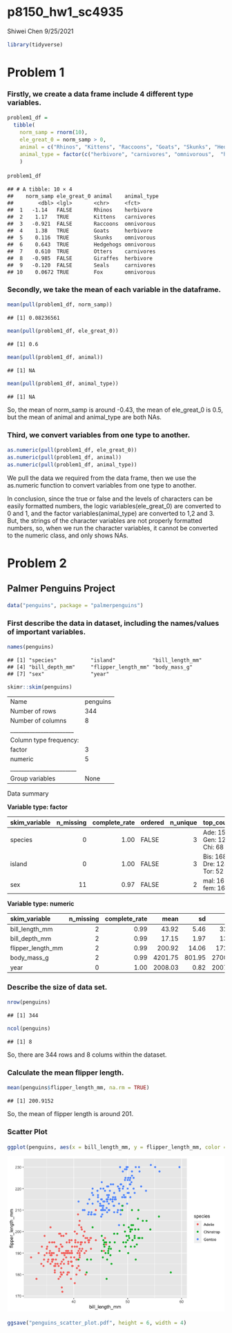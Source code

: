 p8150\_hw1\_sc4935
================
Shiwei Chen
9/25/2021

``` r
library(tidyverse)
```

# Problem 1

### Firstly, we create a data frame include 4 different type variables.

``` r
problem1_df = 
  tibble(
    norm_samp = rnorm(10),
    ele_great_0 = norm_samp > 0,
    animal = c("Rhinos", "Kittens", "Raccoons", "Goats", "Skunks", "Hedgehogs", "Otters", "Giraffes", "Seals", "Fox"),
    animal_type = factor(c("herbivore", "carnivores", "omnivorous",  "herbivore", "omnivorous", "omnivorous", "carnivores", "herbivore", "carnivores", "omnivorous"))
    )

problem1_df
```

    ## # A tibble: 10 × 4
    ##    norm_samp ele_great_0 animal    animal_type
    ##        <dbl> <lgl>       <chr>     <fct>      
    ##  1   -1.14   FALSE       Rhinos    herbivore  
    ##  2    1.17   TRUE        Kittens   carnivores 
    ##  3   -0.921  FALSE       Raccoons  omnivorous 
    ##  4    1.38   TRUE        Goats     herbivore  
    ##  5    0.116  TRUE        Skunks    omnivorous 
    ##  6    0.643  TRUE        Hedgehogs omnivorous 
    ##  7    0.610  TRUE        Otters    carnivores 
    ##  8   -0.985  FALSE       Giraffes  herbivore  
    ##  9   -0.120  FALSE       Seals     carnivores 
    ## 10    0.0672 TRUE        Fox       omnivorous

### Secondly, we take the mean of each variable in the dataframe.

``` r
mean(pull(problem1_df, norm_samp))
```

    ## [1] 0.08236561

``` r
mean(pull(problem1_df, ele_great_0))
```

    ## [1] 0.6

``` r
mean(pull(problem1_df, animal))
```

    ## [1] NA

``` r
mean(pull(problem1_df, animal_type))
```

    ## [1] NA

So, the mean of norm\_samp is around -0.43, the mean of ele\_great\_0 is
0.5, but the mean of animal and animal\_type are both NAs.

### Third, we convert variables from one type to another.

``` r
as.numeric(pull(problem1_df, ele_great_0))
as.numeric(pull(problem1_df, animal))
as.numeric(pull(problem1_df, animal_type))
```

We pull the data we required from the data frame, then we use the
as.numeric function to convert variables from one type to another.

In conclusion, since the true or false and the levels of characters can
be easily formatted numbers, the logic variables(ele\_great\_0) are
converted to 0 and 1, and the factor variables(animal\_type) are
converted to 1,2 and 3. But, the strings of the character variables are
not properly formatted numbers, so, when we run the character variables,
it cannot be converted to the numeric class, and only shows NAs.

# Problem 2

## Palmer Penguins Project

``` r
data("penguins", package = "palmerpenguins")
```

### First describe the data in dataset, including the names/values of important variables.

``` r
names(penguins)
```

    ## [1] "species"           "island"            "bill_length_mm"   
    ## [4] "bill_depth_mm"     "flipper_length_mm" "body_mass_g"      
    ## [7] "sex"               "year"

``` r
skimr::skim(penguins)
```

|                                                  |          |
|:-------------------------------------------------|:---------|
| Name                                             | penguins |
| Number of rows                                   | 344      |
| Number of columns                                | 8        |
| \_\_\_\_\_\_\_\_\_\_\_\_\_\_\_\_\_\_\_\_\_\_\_   |          |
| Column type frequency:                           |          |
| factor                                           | 3        |
| numeric                                          | 5        |
| \_\_\_\_\_\_\_\_\_\_\_\_\_\_\_\_\_\_\_\_\_\_\_\_ |          |
| Group variables                                  | None     |

Data summary

**Variable type: factor**

| skim\_variable | n\_missing | complete\_rate | ordered | n\_unique | top\_counts                 |
|:---------------|-----------:|---------------:|:--------|----------:|:----------------------------|
| species        |          0 |           1.00 | FALSE   |         3 | Ade: 152, Gen: 124, Chi: 68 |
| island         |          0 |           1.00 | FALSE   |         3 | Bis: 168, Dre: 124, Tor: 52 |
| sex            |         11 |           0.97 | FALSE   |         2 | mal: 168, fem: 165          |

**Variable type: numeric**

| skim\_variable      | n\_missing | complete\_rate |    mean |     sd |     p0 |     p25 |     p50 |    p75 |   p100 | hist  |
|:--------------------|-----------:|---------------:|--------:|-------:|-------:|--------:|--------:|-------:|-------:|:------|
| bill\_length\_mm    |          2 |           0.99 |   43.92 |   5.46 |   32.1 |   39.23 |   44.45 |   48.5 |   59.6 | ▃▇▇▆▁ |
| bill\_depth\_mm     |          2 |           0.99 |   17.15 |   1.97 |   13.1 |   15.60 |   17.30 |   18.7 |   21.5 | ▅▅▇▇▂ |
| flipper\_length\_mm |          2 |           0.99 |  200.92 |  14.06 |  172.0 |  190.00 |  197.00 |  213.0 |  231.0 | ▂▇▃▅▂ |
| body\_mass\_g       |          2 |           0.99 | 4201.75 | 801.95 | 2700.0 | 3550.00 | 4050.00 | 4750.0 | 6300.0 | ▃▇▆▃▂ |
| year                |          0 |           1.00 | 2008.03 |   0.82 | 2007.0 | 2007.00 | 2008.00 | 2009.0 | 2009.0 | ▇▁▇▁▇ |

### Describe the size of data set.

``` r
nrow(penguins)
```

    ## [1] 344

``` r
ncol(penguins)
```

    ## [1] 8

So, there are 344 rows and 8 colums within the dataset.

### Calculate the mean flipper length.

``` r
mean(penguins$flipper_length_mm, na.rm = TRUE)
```

    ## [1] 200.9152

So, the mean of flipper length is around 201.

### Scatter Plot

``` r
ggplot(penguins, aes(x = bill_length_mm, y = flipper_length_mm, color = species)) + geom_point()
```

![](p8105_hw1_sc4935_files/figure-gfm/unnamed-chunk-9-1.png)<!-- -->

``` r
ggsave("penguins_scatter_plot.pdf", height = 6, width = 4)
```
